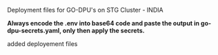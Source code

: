 Deployment files for GO-DPU's on STG Cluster - INDIA

**Always encode the .env into base64 code and paste the output in go-dpu-secrets.yaml, only then apply the secrets.**

added deployement files